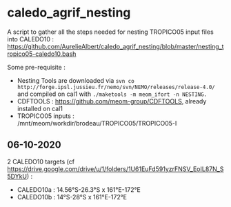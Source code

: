 # caledo_agrif_nesting

A script to gather all the steps needed for nesting TROPICO05 input files into CALEDO10 : https://github.com/AurelieAlbert/caledo_agrif_nesting/blob/master/nesting_tropico05-caledo10.bash

Some pre-requisite :
 - Nesting Tools are downloaded via ``` svn co http://forge.ipsl.jussieu.fr/nemo/svn/NEMO/releases/release-4.0/ ``` and compiled on cal1 with ``` ./maketools -m meom_ifort -n NESTING. ```
 - CDFTOOLS : https://github.com/meom-group/CDFTOOLS, already installed on cal1
 - TROPICO05 inputs : /mnt/meom/workdir/brodeau/TROPICO05/TROPICO05-I
 
## 06-10-2020

2 CALEDO10 targets (cf https://drive.google.com/drive/u/1/folders/1U61EuFd591yzrFNSV_EoIL87N_S5DYkU) :
  - CALEDO10a : 14.56°S-26.3°S x 161°E-172°E
  - CALEDO10b : 14°S-28°S x 161°E-172°E
